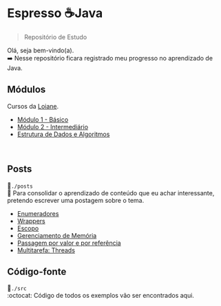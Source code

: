 # Espresso :coffee:Java
>Repositório de Estudo

Olá, seja bem-vindo(a).  
:arrow_right: Nesse repositório ficara registrado meu progresso no aprendizado de Java.


## Módulos
Cursos da [Loiane](https://www.youtube.com/channel/UCqQn92noBhY9VKQy4xCHPsg).  
- [Módulo 1 - Básico ](https://www.youtube.com/playlist?list=PLGxZ4Rq3BOBq0KXHsp5J3PxyFaBIXVs3r)
- [Módulo 2 - Intermediário](https://www.youtube.com/playlist?list=PLGxZ4Rq3BOBoqYyFWOV_YbfBW80YGAGEI)
- [Estrutura de Dados e Algoritmos](https://www.youtube.com/playlist?list=PLGxZ4Rq3BOBrgumpzz-l8kFMw2DLERdxi)
<br>

## Posts
:file_folder:`./posts`   
:newspaper: Para consolidar o aprendizado de conteúdo que eu achar interessante, pretendo escrever uma postagem sobre o tema.
- [Enumeradores](./posts/Enumeradores.md)
- [Wrappers](./posts/ClassesWrappers.md)
- [Escopo](./posts/Escopo.md)
- [Gerenciamento de Memória](./posts/GerenciamentoDeMemória.md)
- [Passagem por valor e por referência](./posts/PassagemPorValorERef.md)
- [Multitarefa: Threads](./posts/ProcessosThreads.md)

## Código-fonte
:file_folder:`./src`   
:octocat: Código de todos os exemplos vão ser encontrados aqui.
